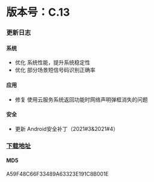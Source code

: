 # 版本号：C.13
### 更新日志
#### 系统
- 优化 系统性能，提升系统稳定性
- 优化 部分场景短信号码识别正确率
#### 应用
- 修复 使用云服务系统返回功能时网络声明弹框消失的问题
#### 安全
- 更新 Android安全补丁（2021#3&2021#4）
### [下载地址](https://download.c.realme.com/osupdate/RMX1971_11_OTA_1130_all_SFJWUS1cmKb4.ozip)

#### MD5
A59F48C66F33489A63323E191C8B001E

